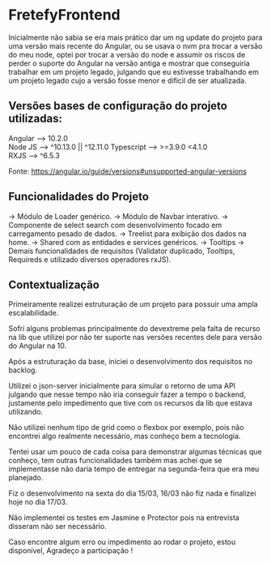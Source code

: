 # FretefyFrontend

Inicialmente não sabia se era mais prático dar um ng update do projeto para uma versão mais recente do Angular, ou se usava o nvm pra trocar a versão do meu node, optei por trocar a versão do node e assumir os riscos de perder o suporte do Angular na versão antiga e mostrar que conseguiria trabalhar em um projeto legado, julgando que eu estivesse trabalhando em um projeto legado cujo a versão fosse menor e dificil de ser atualizada.

## Versões bases de configuração do projeto utilizadas:

Angular 	-->		10.2.0 	
Node JS 	-->  		^10.13.0 || ^12.11.0
Typescript 	--> 		>=3.9.0 <4.1.0	
RXJS 		-->		^6.5.3

Fonte: https://angular.io/guide/versions#unsupported-angular-versions


## Funcionalidades do Projeto

-> Módulo de Loader genérico.
-> Módulo de Navbar interativo.
-> Componente de select search com desenvolvimento focado em carregamento pesado de dados.
-> Treelist para exibição dos dados na home.
-> Shared com as entidades e services genéricos.
-> Tooltips
-> Demais funcionalidades de requisitos (Validator duplicado, Tooltips, Requireds e utilizado diversos operadores rxJS).


## Contextualização

Primeiramente realizei estruturação de um projeto para possuir uma ampla escalabilidade.

Sofri alguns problemas principalmente do devextreme pela falta de recurso na lib que utilizei por não ter suporte nas versões recentes dele para versão do Angular na 10.

Após a estruturação da base, iniciei o desenvolvimento dos requisitos no backlog.

Utilizei o json-server inicialmente para simular o retorno de uma API julgando que nesse tempo não iria conseguir fazer a tempo o backend, justamente pelo impedimento que tive com os recursos da lib que estava utilizando.

Não utilizei nenhum tipo de grid como o flexbox por exemplo, pois não encontrei algo realmente necessário, mas conheço bem a tecnologia.

Tentei usar um pouco de cada coisa para demonstrar algumas técnicas que conheço, tem outras funcionalidades também mas achei que se implementasse não daria tempo de entregar na segunda-feira que era meu planejado.

Fiz o desenvolvimento na sexta do dia 15/03, 16/03 não fiz nada e finalizei hoje no dia 17/03.

Não implementei os testes em Jasmine e Protector pois na entrevista disseram não ser necessário.



Caso encontre algum erro ou impedimento ao rodar o projeto, estou disponível, Agradeço a participação !
